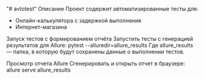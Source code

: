 "# avtotest" 
Описание
Проект содержит автоматизированные тесты для:
- Онлайн-калькулятора с задержкой выполнения
- Интернет-магазина 

Запуск тестов с формированием отчёта
Запустить тесты с генерацией результатов для Allure:
pytest --alluredir=allure_results
Где allure_results — папка, в которую будут сохранены данные о выполнении тестов.

Просмотр отчета Allure
Сгенерировать и открыть отчет в браузере:
allure serve allure_results